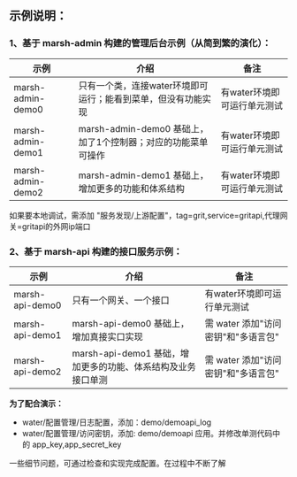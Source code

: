 

## 示例说明：


### 1、基于 marsh-admin 构建的管理后台示例（从简到繁的演化）：

| 示例   | 介绍                                           | 备注                  |
|------|----------------------------------------------|---------------------|
| marsh-admin-demo0 | 只有一个类，连接water环境即可运行；能看到菜单，但没有功能实现            | 有water环境即可运行单元测试 |
| marsh-admin-demo1 | marsh-admin-demo0 基础上，加了1个控制器；对应的功能菜单可操作 | 有water环境即可运行单元测试        |
| marsh-admin-demo2 | marsh-admin-demo1 基础上，增加更多的功能和体系结构            | 有water环境即可运行单元测试        |


如果要本地调试，需添加 "服务发现/上游配置"，tag=grit,service=gritapi,代理网关=gritapi的外网ip端口

### 2、基于 marsh-api 构建的接口服务示例：

| 示例   | 介绍                                    | 备注                       |
|------|---------------------------------------|--------------------------|
| marsh-api-demo0 | 只有一个网关、一个接口                           | 有water环境即可运行单元测试         |
| marsh-api-demo1 | marsh-api-demo0 基础上，增加真接实口实现           | 需 water 添加"访问密钥"和"多语言包"  |
| marsh-api-demo2 | marsh-api-demo1 基础，增加更多的功能、体系结构及业务接口单测 | 需 water 添加"访问密钥"和"多语言包"  |


**为了配合演示：**

* water/配置管理/日志配置，添加：demo/demoapi_log
* water/配置管理/访问密钥，添加: demo/demoapi 应用。并修改单测代码中的 app_key,app_secret_key


一些细节问题，可通过检查和实现完成配置。在过程中不断了解
